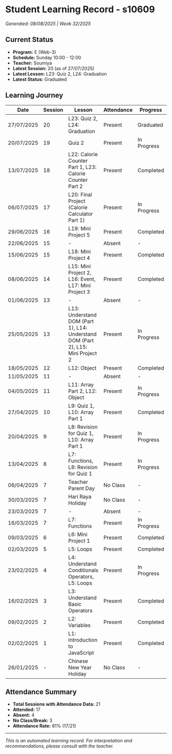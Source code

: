 # Student Learning Record - s10609
*Generated: 08/08/2025 | Week 32/2025*

## Current Status
- **Program:** E (Web-3)
- **Schedule:** Sunday 10:00 - 12:00
- **Teacher:** Soumiya
- **Latest Session:** 20 (as of 27/07/2025)
- **Latest Lesson:** L23: Quiz 2, L24: Graduation
- **Latest Status:** Graduated

## Learning Journey
| Date | Session | Lesson | Attendance | Progress |
|------|---------|--------|------------|----------|
| 27/07/2025 | 20 | L23: Quiz 2, L24: Graduation | Present | Graduated |
| 20/07/2025 | 19 | Quiz 2 | Present | In Progress |
| 13/07/2025 | 18 | L22: Calorie Counter Part 1, L23: Calorie Counter Part 2 | Present | Completed |
| 06/07/2025 | 17 | L20: Final Project (Calorie Calculator Part 1) | Present | In Progress |
| 29/06/2025 | 16 | L19: Mini Project 5 | Present | Completed |
| 22/06/2025 | 15 | - | Absent | - |
| 15/06/2025 | 15 | L18: Mini Project 4 | Present | Completed |
| 08/06/2025 | 14 | L15: Mini Project 2, L16: Event, L17: Mini Project 3 | Present | Completed |
| 01/06/2025 | 13 | - | Absent | - |
| 25/05/2025 | 13 | L13: Understand DOM (Part 1), L14: Understand DOM (Part 2), L15: Mini Project 2 | Present | In Progress |
| 18/05/2025 | 12 | L12: Object | Present | Completed |
| 11/05/2025 | 11 | - | Absent | - |
| 04/05/2025 | 11 | L11: Array Part 2, L12: Object | Present | In Progress |
| 27/04/2025 | 10 | L9: Quiz 1, L10: Array Part 1 | Present | Completed |
| 20/04/2025 | 9 | L8: Revision for Quiz 1, L10: Array Part 1 | Present | In Progress |
| 13/04/2025 | 8 | L7: Functions, L8: Revision for Quiz 1 | Present | In Progress |
| 06/04/2025 | 7 | Teacher Parent Day | No Class | - |
| 30/03/2025 | 7 | Hari Raya Holiday | No Class | - |
| 23/03/2025 | 7 | - | Absent | - |
| 16/03/2025 | 7 | L7: Functions | Present | In Progress |
| 09/03/2025 | 6 | L6: Mini Project 1 | Present | Completed |
| 02/03/2025 | 5 | L5: Loops | Present | Completed |
| 23/02/2025 | 4 | L4: Understand Conditionals Operators, L5: Loops | Present | In Progress |
| 16/02/2025 | 3 | L3: Understand Basic Operators | Present | Completed |
| 09/02/2025 | 2 | L2: Variables | Present | Completed |
| 02/02/2025 | 1 | L1: Introduction to JavaScript | Present | Completed |
| 26/01/2025 | - | Chinese New Year Holiday | No Class | - |

## Attendance Summary
- **Total Sessions with Attendance Data:** 21
- **Attended:** 17
- **Absent:** 4
- **No Class/Break:** 3
- **Attendance Rate:** 81% (17/21)

---
*This is an automated learning record. For interpretation and recommendations, please consult with the teacher.*
